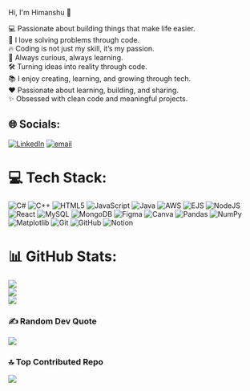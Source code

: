 Hi, I'm Himanshu 👋</br>
</hr>
💻 Passionate about building things that make life easier.</br>
🧠 I love solving problems through code.</br>
🔥 Coding is not just my skill, it’s my passion.</br>
🚀 Always curious, always learning.</br>
🛠 Turning ideas into reality through code.</br>
📚 I enjoy creating, learning, and growing through tech.</br>
❤ Passionate about learning, building, and sharing.</br>
✨ Obsessed with clean code and meaningful projects.</br>


## 🌐 Socials:
<!---

[![Instagram](https://img.shields.io/badge/Instagram-%23E4405F.svg?logo=Instagram&logoColor=white)](https://instagram.com/himanshu__p13) 
-->
[![LinkedIn](https://img.shields.io/badge/LinkedIn-%230077B5.svg?logo=linkedin&logoColor=white)](https://linkedin.com/in/himanshu-parghi) [![email](https://img.shields.io/badge/Email-D14836?logo=gmail&logoColor=white)](mailto:ihimanshuparghi@gmail.com ) 

# 💻 Tech Stack:
![C#](https://img.shields.io/badge/c%23-%23239120.svg?style=for-the-badge&logo=csharp&logoColor=white) ![C++](https://img.shields.io/badge/c++-%2300599C.svg?style=for-the-badge&logo=c%2B%2B&logoColor=white) ![HTML5](https://img.shields.io/badge/html5-%23E34F26.svg?style=for-the-badge&logo=html5&logoColor=white) ![JavaScript](https://img.shields.io/badge/javascript-%23323330.svg?style=for-the-badge&logo=javascript&logoColor=%23F7DF1E) ![Java](https://img.shields.io/badge/java-%23ED8B00.svg?style=for-the-badge&logo=openjdk&logoColor=white) ![AWS](https://img.shields.io/badge/AWS-%23FF9900.svg?style=for-the-badge&logo=amazon-aws&logoColor=white) ![EJS](https://img.shields.io/badge/ejs-%23B4CA65.svg?style=for-the-badge&logo=ejs&logoColor=black) ![NodeJS](https://img.shields.io/badge/node.js-6DA55F?style=for-the-badge&logo=node.js&logoColor=white) ![React](https://img.shields.io/badge/react-%2320232a.svg?style=for-the-badge&logo=react&logoColor=%2361DAFB) ![MySQL](https://img.shields.io/badge/mysql-4479A1.svg?style=for-the-badge&logo=mysql&logoColor=white) ![MongoDB](https://img.shields.io/badge/MongoDB-%234ea94b.svg?style=for-the-badge&logo=mongodb&logoColor=white) ![Figma](https://img.shields.io/badge/figma-%23F24E1E.svg?style=for-the-badge&logo=figma&logoColor=white) ![Canva](https://img.shields.io/badge/Canva-%2300C4CC.svg?style=for-the-badge&logo=Canva&logoColor=white) ![Pandas](https://img.shields.io/badge/pandas-%23150458.svg?style=for-the-badge&logo=pandas&logoColor=white) ![NumPy](https://img.shields.io/badge/numpy-%23013243.svg?style=for-the-badge&logo=numpy&logoColor=white) ![Matplotlib](https://img.shields.io/badge/Matplotlib-%23ffffff.svg?style=for-the-badge&logo=Matplotlib&logoColor=black) ![Git](https://img.shields.io/badge/git-%23F05033.svg?style=for-the-badge&logo=git&logoColor=white) ![GitHub](https://img.shields.io/badge/github-%23121011.svg?style=for-the-badge&logo=github&logoColor=white) ![Notion](https://img.shields.io/badge/Notion-%23000000.svg?style=for-the-badge&logo=notion&logoColor=white)
# 📊 GitHub Stats:
![](https://github-readme-stats.vercel.app/api?username=himanshuparghi13&theme=radical&hide_border=true&include_all_commits=true&count_private=true)<br/>
![](https://nirzak-streak-stats.vercel.app/?user=himanshuparghi13&theme=radical&hide_border=true)<br/>
![](https://github-readme-stats.vercel.app/api/top-langs/?username=himanshuparghi13&theme=radical&hide_border=true&include_all_commits=true&count_private=true&layout=compact)

### ✍ Random Dev Quote
![](https://quotes-github-readme.vercel.app/api?type=horizontal&theme=radical)

### 🔝 Top Contributed Repo
![](https://github-contributor-stats.vercel.app/api?username=himanshuparghi13&limit=5&theme=dark&combine_all_yearly_contributions=true)

<!-- Proudly created with GPRM ( https://gprm.itsvg.in ) -->
